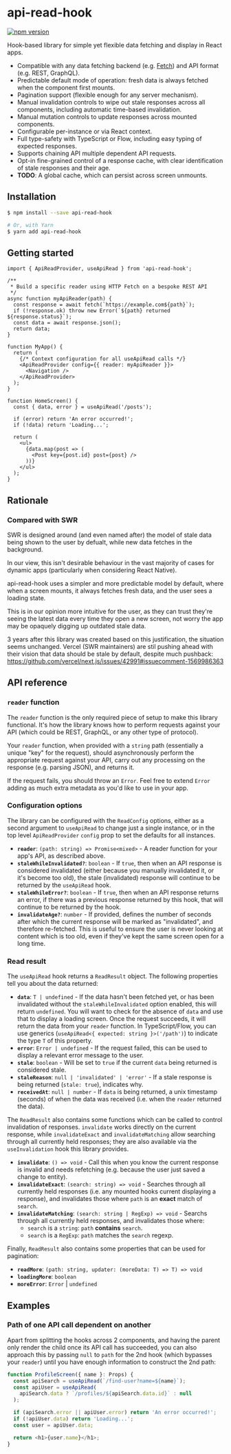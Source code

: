 # api-read-hook

[![npm version](https://img.shields.io/npm/v/api-read-hook.svg)](https://www.npmjs.com/package/api-read-hook)

Hook-based library for simple yet flexible data fetching and display in React apps.

- Compatible with any data fetching backend
  (e.g. [Fetch](https://developer.mozilla.org/en-US/docs/Web/API/Fetch_API))
  and API format (e.g. REST, GraphQL).
- Predictable default mode of operation:
  fresh data is always fetched when the component first mounts.
- Pagination support (flexible enough for any server mechanism).
- Manual invalidation controls to wipe out stale responses across all components, including automatic time-based invalidation.
- Manual mutation controls to update responses across mounted components.
- Configurable per-instance or via React context.
- Full type-safety with TypeScript or Flow,
  including easy typing of expected responses.
- Supports chaining API multiple dependent API requests.
- Opt-in fine-grained control of a response cache,
  with clear identification of stale responses and their age.
- **TODO**: A global cache,
  which can persist across screen unmounts.

## Installation

```bash
$ npm install --save api-read-hook

# Or, with Yarn
$ yarn add api-read-hook
```

## Getting started

```tsx
import { ApiReadProvider, useApiRead } from 'api-read-hook';

/**
 * Build a specific reader using HTTP Fetch on a bespoke REST API
 */
async function myApiReader(path) {
  const response = await fetch(`https://example.com${path}`);
  if (!response.ok) throw new Error(`${path} returned ${response.status}`);
  const data = await response.json();
  return data;
}

function MyApp() {
  return (
    {/* Context configuration for all useApiRead calls */}
    <ApiReadProvider config={{ reader: myApiReader }}>
      <Navigation />
    </ApiReadProvider>
  );
}

function HomeScreen() {
  const { data, error } = useApiRead('/posts');

  if (error) return 'An error occurred!';
  if (!data) return 'Loading...';

  return (
    <ul>
      {data.map(post => (
        <Post key={post.id} post={post} />
      ))}
    </ul>
  );
}
```

## Rationale

### Compared with SWR

SWR is designed around (and even named after)
the model of stale data being shown to the user by defualt,
while new data fetches in the background.

In our view,
this isn't desirable behaviour in the vast majority of cases for dynamic apps
(particularly when considering React Native).

api-read-hook uses a simpler and more predictable model by default,
where when a screen mounts,
it always fetches fresh data,
and the user sees a loading state.

This is in our opinion more intuitive for the user,
as they can trust they're seeing the latest data every time they open a new screen,
not worry the app may be opaquely digging up outdated stale data.

3 years after this library was created based on this justification,
the situation seems unchanged.
Vercel (SWR maintainers) are stil pushing ahead with their vision that data should be stale by default,
despite much pushback:
https://github.com/vercel/next.js/issues/42991#issuecomment-1569986363

## API reference

### `reader` function

The `reader` function is the only required piece of setup to make this library functional.
It's how the library knows how to perform requests against your API
(which could be REST, GraphQL, or any other type of protocol).

Your `reader` function,
when provided with a `string` path
(essentially a unique "key" for the request),
should asynchronously perform the appropriate request against your API,
carry out any processing on the response (e.g. parsing JSON),
and returns it.

If the request fails,
you should throw an `Error`.
Feel free to extend `Error` adding as much extra metadata as you'd like to use in your app.

### Configuration options

The library can be configured with the `ReadConfig` options,
either as a second argument to `useApiRead` to change just a single instance,
or in the top level `ApiReadProvider` `config` prop to set the defaults for all instances.

- **`reader`**: `(path: string) => Promise<mixed>` -
  A reader function for your app's API, as described above.
- **`staleWhileInvalidated?`**: `boolean` -
  If `true`, then when an API response is considered invalidated
  (either because you manually invalidated it, or it's become too old),
  the stale (invalidated) response will continue to be returned by the `useApiRead` hook.
- **`staleWhileError?`**: `boolean` -
  If `true`, then when an API response returns an error,
  if there was a previous response returned by this hook,
  that will continue to be returned by the hook.
- **`invalidateAge?`**: `number` -
  If provided, defines the number of seconds after which the current response will be marked as "invalidated",
  and therefore re-fetched.
  This is useful to ensure the user is never looking at content which is too old,
  even if they've kept the same screen open for a long time.

### Read result

The `useApiRead` hook returns a `ReadResult` object.
The following properties tell you about the data returned:

- **`data`**: `T | undefined` -
  If the data hasn't been fetched yet,
  or has been invalidated without the `staleWhileInvalidated` option enabled,
  this will return `undefined`.
  You will want to check for the absence of `data` and use that to display a loading screen.
  Once the request succeeds,
  it will return the data from your `reader` function.
  In TypeScript/Flow, you can use generics
  (`useApiRead<{ expected: string }>('/path')`)
  to indicate the type `T` of this property.
- **`error`**: `Error | undefined` -
  If the request failed,
  this can be used to display a relevant error message to the user.
- **`stale`**: `boolean` -
  Will be set to `true` if the current `data` being returned is considered stale.
- **`staleReason`**: `null | 'invalidated' | 'error'` -
  If a stale response is being returned (`stale: true`),
  indicates why.
- **`receivedAt`**: `null | number` -
  If `data` is being returned,
  a unix timestamp (seconds) of when the data was received
  (i.e. when the `reader` returned the data).

The `ReadResult` also contains some functions which can be called to control invalidation of responses.
`invalidate` works directly on the current response,
while `invalidateExact` and `invalidateMatching` allow searching through all currently held responses;
they are also available via the `useInvalidation` hook this library provides.

- **`invalidate`**: `() => void` -
  Call this when you know the current response is invalid and needs refetching
  (e.g. because the user just saved a change to entity).
- **`invalidateExact`**: `(search: string) => void` -
  Searches through all currently held responses
  (i.e. any mounted hooks current displaying a response),
  and invalidates those where `path` is an **exact** match of `search`.
- **`invalidateMatching`**: `(search: string | RegExp) => void` -
  Searchs through all currently held responses,
  and invalidates those where:
  - `search` is a `string`: `path` **contains** `search`.
  - `search` is a `RegExp`: `path` matches the `search` regexp.

Finally, `ReadResult` also contains some properties that can be used for pagination:

- **`readMore`**: `(path: string, updater: (moreData: T) => T) => void`
- **`loadingMore`**: `boolean`
- **`moreError`**: `Error` | `undefined`

## Examples

### Path of one API call dependent on another

Apart from splitting the hooks across 2 components,
and having the parent only render the child once its API call has succeeded,
you can also approach this by passing `null` to `path` for the 2nd hook
(which bypasses your `reader`)
until you have enough information to construct the 2nd path:

```js
function ProfileScreen({ name }: Props) {
  const apiSearch = useApiRead(`/find-user?name=${name}`);
  const apiUser = useApiRead(
    apiSearch.data ? `/profiles/${apiSearch.data.id}` : null
  );

  if (apiSearch.error || apiUser.error) return 'An error occurred!';
  if (!apiUser.data) return 'Loading...';
  const user = apiUser.data;

  return <h1>{user.name}</h1>;
}
```
